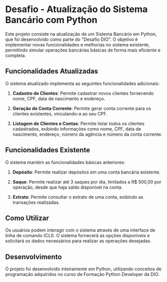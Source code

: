 # Desafio - Atualização do Sistema Bancário com Python

Este projeto consiste na atualização de um Sistema Bancário em Python, que foi desenvolvido como parte do "Desafio DIO". O objetivo é implementar novas funcionalidades e melhorias no sistema existente, permitindo simular operações bancárias básicas de forma mais eficiente e completa.

## Funcionalidades Atualizadas

O sistema atualizado implementa as seguintes funcionalidades adicionais:

1. **Cadastro de Clientes**: Permite cadastrar novos clientes fornecendo nome, CPF, data de nascimento e endereço.

2. **Geração de Conta Corrente**: Permite gerar conta corrente para os clientes existentes, vinculando-a ao seu CPF.

3. **Listagem de Clientes e Contas**: Permite listar todos os clientes cadastrados, exibindo informações como nome, CPF, data de nascimento, endereço, número da agência e número da conta corrente.

## Funcionalidades Existente

O sistema mantém as funcionalidades básicas anteriores:

1. **Depósito**: Permite realizar depósitos em uma conta bancária existente.

2. **Saque**: Permite realizar até 3 saques por dia, limitados a R$ 500,00 por operação, desde que haja saldo disponível na conta.

3. **Extrato**: Permite consultar o extrato de uma conta, exibindo as transações realizadas.

## Como Utilizar

Os usuários podem interagir com o sistema através de uma interface de linha de comando (CLI). O sistema fornecerá as opções disponíveis e solicitará os dados necessários para realizar as operações desejadas.

## Desenvolvimento

O projeto foi desenvolvido inteiramente em Python, utilizando conceitos de programação adquiridos no curso de Formação Python Developer da DIO.



